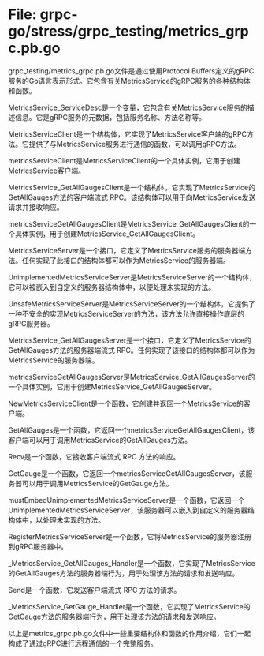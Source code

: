# File: grpc-go/stress/grpc_testing/metrics_grpc.pb.go

grpc_testing/metrics_grpc.pb.go文件是通过使用Protocol Buffers定义的gRPC服务的Go语言表示形式。它包含有关MetricsService的gRPC服务的各种结构体和函数。

MetricsService_ServiceDesc是一个变量，它包含有关MetricsService服务的描述信息。它是gRPC服务的元数据，包括服务名称、方法名称等。

MetricsServiceClient是一个结构体，它实现了MetricsService客户端的gRPC方法。它提供了与MetricsService服务进行通信的函数，可以调用gRPC方法。

metricsServiceClient是MetricsServiceClient的一个具体实例，它用于创建MetricsService客户端。

MetricsService_GetAllGaugesClient是一个结构体，它实现了MetricsService的GetAllGauges方法的客户端流式 RPC。该结构体可以用于向MetricsService发送请求并接收响应。

metricsServiceGetAllGaugesClient是MetricsService_GetAllGaugesClient的一个具体实例，用于创建MetricsService_GetAllGaugesClient。

MetricsServiceServer是一个接口，它定义了MetricsService服务的服务器端方法。任何实现了此接口的结构体都可以作为MetricsService的服务器端。

UnimplementedMetricsServiceServer是MetricsServiceServer的一个结构体，它可以被嵌入到自定义的服务器结构体中，以便处理未实现的方法。

UnsafeMetricsServiceServer是MetricsServiceServer的一个结构体，它提供了一种不安全的实现MetricsServiceServer的方法，该方法允许直接操作底层的gRPC服务器。

MetricsService_GetAllGaugesServer是一个接口，它定义了MetricsService的GetAllGauges方法的服务器端流式 RPC。任何实现了该接口的结构体都可以作为MetricsService的服务器端。

metricsServiceGetAllGaugesServer是MetricsService_GetAllGaugesServer的一个具体实例，它用于创建MetricsService_GetAllGaugesServer。

NewMetricsServiceClient是一个函数，它创建并返回一个MetricsService的客户端。

GetAllGauges是一个函数，它返回一个metricsServiceGetAllGaugesClient，该客户端可以用于调用MetricsService的GetAllGauges方法。

Recv是一个函数，它接收客户端流式 RPC 方法的响应。

GetGauge是一个函数，它返回一个metricsServiceGetAllGaugesServer，该服务器可以用于调用MetricsService的GetGauge方法。

mustEmbedUnimplementedMetricsServiceServer是一个函数，它返回一个UnimplementedMetricsServiceServer，该服务器可以嵌入到自定义的服务器结构体中，以处理未实现的方法。

RegisterMetricsServiceServer是一个函数，它将MetricsService的服务器注册到gRPC服务器中。

_MetricsService_GetAllGauges_Handler是一个函数，它实现了MetricsService的GetAllGauges方法的服务器端行为，用于处理该方法的请求和发送响应。

Send是一个函数，它发送客户端流式 RPC 方法的请求。

_MetricsService_GetGauge_Handler是一个函数，它实现了MetricsService的GetGauge方法的服务器端行为，用于处理该方法的请求和发送响应。

以上是metrics_grpc.pb.go文件中一些重要结构体和函数的作用介绍，它们一起构成了通过gRPC进行远程通信的一个完整服务。

